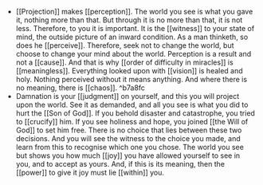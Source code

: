 - [[Projection]] makes [[perception]]. The world you see is what you gave it, nothing more than that. But through it is no more than that, it is not less. Therefore, to you it is important. It is the [[witness]] to your state of mind, the outside picture of an inward condition. As a man thinketh, so does he [[perceive]]. Therefore, seek not to change the world, but choose to change your mind about the world. Perception is a result and not a [[cause]]. And that is why [[order of difficulty in miracles]] is [[meaningless]]. Everything looked upon with [[vision]] is healed and holy. Nothing perceived without it means anything. And where there is no meaning, there is [[chaos]]. ^b7a8fc
- Damnation is your [[judgment]] on yourself, and this you will project upon the world. See it as demanded, and all you see is what you did to hurt the [[Son of God]]. If you behold disaster and catastrophe, you tried to [[crucify]] him. If you see holiness and hope, you joined [[the Will of God]] to set him free. There is no choice that lies between these two decisions. And you will see the witness to the choice you made, and learn from this to recognise which one you chose. The world you see but shows you how much [[joy]] you have allowed yourself to see in you, and to accept as yours. And, if this is its meaning, then the [[power]] to give it joy must lie [[within]] you.